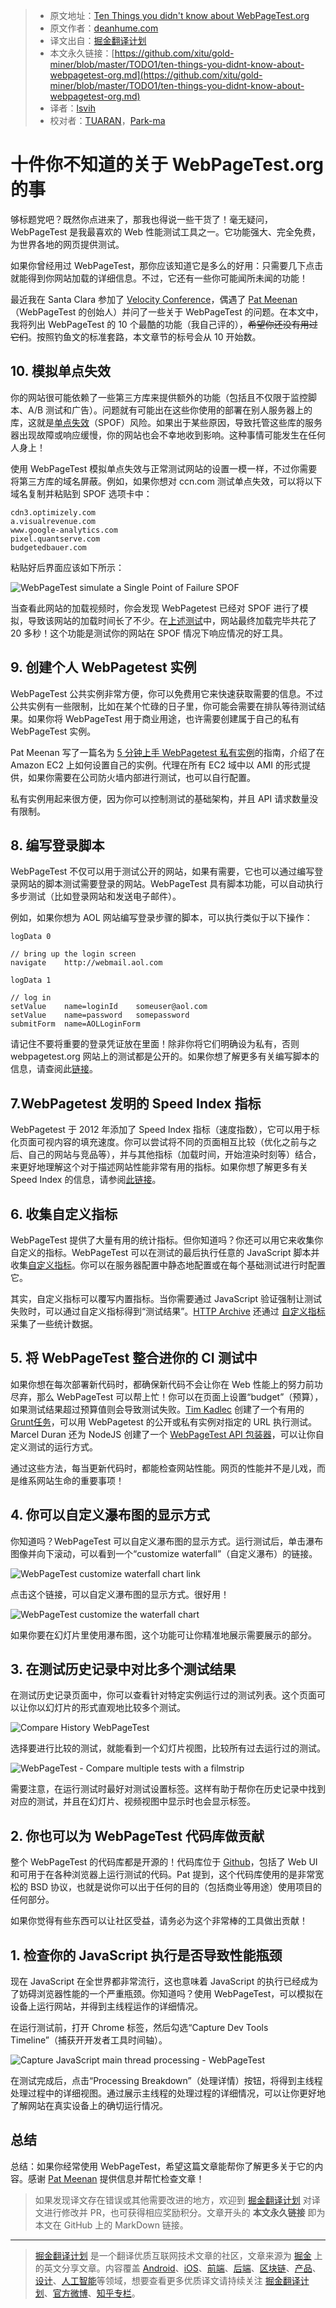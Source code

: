 > * 原文地址：[Ten Things you didn't know about WebPageTest.org](https://deanhume.com/ten-things-you-didnt-know-about-webpagetest-org/)
> * 原文作者：[deanhume.com](https://deanhume.com)
> * 译文出自：[掘金翻译计划](https://github.com/xitu/gold-miner)
> * 本文永久链接：[https://github.com/xitu/gold-miner/blob/master/TODO1/ten-things-you-didnt-know-about-webpagetest-org.md](https://github.com/xitu/gold-miner/blob/master/TODO1/ten-things-you-didnt-know-about-webpagetest-org.md)
> * 译者：[lsvih](https://github.com/lsvih)
> * 校对者：[TUARAN](https://github.com/TUARAN)，[Park-ma](https://github.com/Park-ma)

# 十件你不知道的关于 WebPageTest.org 的事

够标题党吧？既然你点进来了，那我也得说一些干货了！毫无疑问，WebPageTest 是我最喜欢的 Web 性能测试工具之一。它功能强大、完全免费，为世界各地的网页提供测试。

如果你曾经用过 WebPageTest，那你应该知道它是多么的好用：只需要几下点击就能得到你网站加载的详细信息。不过，它还有一些你可能闻所未闻的功能！

最近我在 Santa Clara 参加了 [Velocity Conference](http://conferences.oreilly.com/velocity)，偶遇了 [Pat Meenan](https://github.com/pmeenan)（WebPageTest 的创始人）并问了一些关于 WebPageTest 的问题。在本文中，我将列出 WebPageTest 的 10 个最酷的功能（我自己评的），~~希望你还没有用过它们~~。按照钓鱼文的标准套路，本文章节的标号会从 10 开始数。

## 10. 模拟单点失效

你的网站很可能依赖了一些第三方库来提供额外的功能（包括且不仅限于监控脚本、A/B 测试和广告）。问题就有可能出在这些你使用的部署在别人服务器上的库，这就是[单点失效](https://en.wikipedia.org/wiki/Single_point_of_failure)（SPOF）风险。如果出于某些原因，导致托管这些库的服务器出现故障或响应缓慢，你的网站也会不幸地收到影响。这种事情可能发生在任何人身上！

使用 WebPageTest 模拟单点失效与正常测试网站的设置一模一样，不过你需要将第三方库的域名屏蔽。例如，如果你想对 ccn.com 测试单点失效，可以将以下域名复制并粘贴到 SPOF 选项卡中：

```
cdn3.optimizely.com
a.visualrevenue.com
www.google-analytics.com
pixel.quantserve.com
budgetedbauer.com
```

粘贴好后界面应该如下所示：

![WebPageTest simulate a Single Point of Failure SPOF](https://307a6ed092846b809be7-9cfa4cf7c673a59966ad8296f4c88804.ssl.cf3.rackcdn.com/WebPageTest-TenThings/spof-webpagetest-tab.jpg)

当查看此网站的加载视频时，你会发现 WebPagetest 已经对 SPOF 进行了模拟，导致该网站的加载时间长了不少。在[上述测试](http://www.webpagetest.org/video/compare.php?tests=160705_CE_HJQ,160705_JS_HJR)中，网站最终加载完毕共花了 20 多秒！这个功能是测试你的网站在 SPOF 情况下响应情况的好工具。

## 9. 创建个人 WebPagetest 实例

WebPageTest 公共实例非常方便，你可以免费用它来快速获取需要的信息。不过公共实例有一些限制，比如在某个忙碌的日子里，你可能会需要在排队等待测试结果。如果你将 WebPageTest 用于商业用途，也许需要创建属于自己的私有 WebPageTest 实例。

Pat Meenan 写了一篇名为 [5 分钟上手 WebPagetest 私有实例](http://calendar.perfplanet.com/2014/webpagetest-private-instances-in-five-minutes/)的指南，介绍了在 Amazon EC2 上如何设置自己的实例。代理在所有 EC2 域中以 AMI 的形式提供，如果你需要在公司防火墙内部进行测试，也可以自行配置。

私有实例用起来很方便，因为你可以控制测试的基础架构，并且 API 请求数量没有限制。

## 8. 编写登录脚本

WebPageTest 不仅可以用于测试公开的网站，如果有需要，它也可以通过编写登录网站的脚本测试需要登录的网站。WebPageTest 具有脚本功能，可以自动执行多步测试（比如登录网站和发送电子邮件）。

例如，如果你想为 AOL 网站编写登录步骤的脚本，可以执行类似于以下操作：

```
logData	0

// bring up the login screen
navigate	http://webmail.aol.com

logData	1

// log in
setValue	name=loginId	someuser@aol.com
setValue	name=password	somepassword
submitForm	name=AOLLoginForm
```

请记住不要将重要的登录凭证放在里面！除非你将它们明确设为私有，否则 webpagetest.org 网站上的测试都是公开的。如果你想了解更多有关编写脚本的信息，请查阅此[链接](https://sites.google.com/a/webpagetest.org/docs/using-webpagetest/scripting)。

## 7.WebPagetest 发明的 Speed Index 指标

WebPagetest 于 2012 年添加了 Speed Index 指标（速度指数），它可以用于标化页面可视内容的填充速度。你可以尝试将不同的页面相互比较（优化之前与之后、自己的网站与竞品等），并与其他指标（加载时间，开始渲染时刻等）结合，来更好地理解这个对于描述网站性能非常有用的指标。如果你想了解更多有关 Speed Index 的信息，请参阅[此链接](https://sites.google.com/a/webpagetest.org/docs/using-webpagetest/metrics/speed-index)。

## 6. 收集自定义指标

WebPageTest 提供了大量有用的统计指标。但你知道吗？你还可以用它来收集你自定义的指标。WebPageTest 可以在测试的最后执行任意的 JavaScript 脚本并收集[自定义指标](https://sites.google.com/a/webpagetest.org/docs/using-webpagetest/custom-metrics)。你可以在服务器配置中静态地配置或在每个基础测试进行时配置它。

其实，自定义指标可以覆写内置指标。当你需要通过 JavaScript 验证强制让测试失败时，可以通过自定义指标得到“测试结果”。[HTTP Archive](http://httparchive.org/) 还通过 [自定义指标](https://github.com/HTTPArchive/httparchive/tree/master/custom_metrics) 采集了一些统计数据。

## 5. 将 WebPageTest 整合进你的 CI 测试中

如果你想在每次部署新代码时，都确保新代码不会让你在 Web 性能上的努力前功尽弃，那么 WebPageTest 可以帮上忙！你可以在页面上设置“budget”（预算），如果测试结果超过预算值则会导致测试失败。[Tim Kadlec](https://timkadlec.com/2013/01/setting-a-performance-budget/) 创建了一个有用的 [Grunt任务](https://github.com/tkadlec/grunt-perfbudget)，可以用 WebPagetest 的公开或私有实例对指定的 URL 执行测试。Marcel Duran 还为 NodeJS 创建了一个 [WebPageTest API 包装器](https://github.com/marcelduran/webpagetest-api)，可以让你自定义测试的运行方式。

通过这些方法，每当更新代码时，都能检查网站性能。网页的性能并不是儿戏，而是维系网站生命的重要事项！

## 4. 你可以自定义瀑布图的显示方式

你知道吗？WebPageTest 可以自定义瀑布图的显示方式。运行测试后，单击瀑布图像并向下滚动，可以看到一个“customize waterfall”（自定义瀑布）的链接。

![WebPageTest customize waterfall chart link](https://307a6ed092846b809be7-9cfa4cf7c673a59966ad8296f4c88804.ssl.cf3.rackcdn.com/WebPageTest-TenThings/customize-waterfall-link.jpg)

点击这个链接，可以自定义瀑布图的显示方式。很好用！

![WebPageTest customize the waterfall chart](https://307a6ed092846b809be7-9cfa4cf7c673a59966ad8296f4c88804.ssl.cf3.rackcdn.com/WebPageTest-TenThings/customize-waterfall-webpagetest.jpg)

如果你要在幻灯片里使用瀑布图，这个功能可让你精准地展示需要展示的部分。

## 3. 在测试历史记录中对比多个测试结果

在测试历史记录页面中，你可以查看针对特定实例运行过的测试列表。这个页面可以让你以幻灯片的形式直观地比较多个测试。

![Compare History WebPageTest](https://307a6ed092846b809be7-9cfa4cf7c673a59966ad8296f4c88804.ssl.cf3.rackcdn.com/WebPageTest-TenThings/compare-history.jpg)

选择要进行比较的测试，就能看到一个幻灯片视图，比较所有过去运行过的测试。

![WebPageTest - Compare multiple tests with a filmstrip](https://307a6ed092846b809be7-9cfa4cf7c673a59966ad8296f4c88804.ssl.cf3.rackcdn.com/WebPageTest-TenThings/history-filmstrip-webpagetest.jpg)

需要注意，在运行测试时最好对测试设置标签。这样有助于帮你在历史记录中找到对应的测试，并且在幻灯片、视频视图中显示时也会显示标签。

## 2. 你也可以为 WebPageTest 代码库做贡献

整个 WebPageTest 的代码库都是开源的！代码库位于 [Github](https://github.com/WPO-Foundation/webpagetest)，包括了 Web UI 和可用于在各种浏览器上运行测试的代码。Pat 提到，这个代码库使用的是非常宽松的 BSD 协议，也就是说你可以出于任何的目的（包括商业等用途）使用项目的任何部分。

如果你觉得有些东西可以让社区受益，请务必为这个非常棒的工具做出贡献！

## 1. 检查你的 JavaScript 执行是否导致性能瓶颈

现在 JavaScript 在全世界都非常流行，这也意味着 JavaScript 的执行已经成为了妨碍浏览器性能的一个严重瓶颈。你知道吗？使用 WebPageTest，可以模拟在设备上运行网站，并得到主线程运作的详细情况。

在运行测试前，打开 Chrome 标签，然后勾选“Capture Dev Tools Timeline”（捕获开开发者工具时间轴）。

![Capture JavaScript main thread processing - WebPageTest](https://307a6ed092846b809be7-9cfa4cf7c673a59966ad8296f4c88804.ssl.cf3.rackcdn.com/WebPageTest-TenThings/capture-javascript-webpagetest.jpg)

在测试完成后，点击“Processing Breakdown”（处理详情）按钮，将得到主线程处理过程中的详细视图。通过展示主线程的处理过程的详细情况，可以让你更好地了解网站在真实设备上的确切运行情况。

## 总结

总结：如果你经常使用 WebPageTest，希望这篇文章能帮你了解更多关于它的内容。感谢 [Pat Meenan](http://blog.patrickmeenan.com/) 提供信息并帮忙检查文章！

> 如果发现译文存在错误或其他需要改进的地方，欢迎到 [掘金翻译计划](https://github.com/xitu/gold-miner) 对译文进行修改并 PR，也可获得相应奖励积分。文章开头的 **本文永久链接** 即为本文在 GitHub 上的 MarkDown 链接。


---

> [掘金翻译计划](https://github.com/xitu/gold-miner) 是一个翻译优质互联网技术文章的社区，文章来源为 [掘金](https://juejin.im) 上的英文分享文章。内容覆盖 [Android](https://github.com/xitu/gold-miner#android)、[iOS](https://github.com/xitu/gold-miner#ios)、[前端](https://github.com/xitu/gold-miner#前端)、[后端](https://github.com/xitu/gold-miner#后端)、[区块链](https://github.com/xitu/gold-miner#区块链)、[产品](https://github.com/xitu/gold-miner#产品)、[设计](https://github.com/xitu/gold-miner#设计)、[人工智能](https://github.com/xitu/gold-miner#人工智能)等领域，想要查看更多优质译文请持续关注 [掘金翻译计划](https://github.com/xitu/gold-miner)、[官方微博](http://weibo.com/juejinfanyi)、[知乎专栏](https://zhuanlan.zhihu.com/juejinfanyi)。
